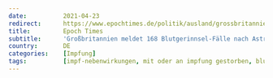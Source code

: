 ```yaml
---
date:          2021-04-23
redirect:      https://www.epochtimes.de/politik/ausland/grossbritannien-meldet-168-blutgerinnsel-faelle-nach-astrazeneca-impfung-a3498974.html
title:         Epoch Times
subtitle:      'Großbritannien meldet 168 Blutgerinnsel-Fälle nach AstraZeneca-Impfung'
country:       DE
categories:    [Impfung]
tags:          [impf-nebenwirkungen, mit oder an impfung gestorben, blutgerinnungsstörungen, astrazeneca]
---
```

